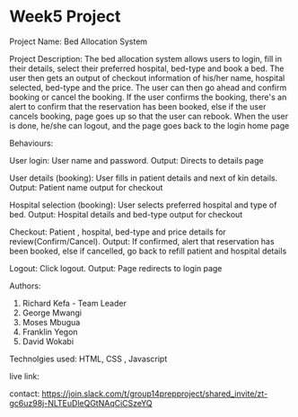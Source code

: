 # Week5 Project

Project Name: Bed Allocation System

Project Description: 
The bed allocation system allows users to login, fill in their details, select their preferred hospital, bed-type and book a bed. The user then gets an output of checkout information of his/her name, hospital selected, bed-type and the price. The user can then go ahead and confirm booking or cancel the booking. If the user confirms the booking, there's an alert to confirm that the reservation has been booked, else if the user cancels booking, page goes up so that the user can rebook. When the user is done, he/she can logout, and the page goes back to the login home page

Behaviours:

User login:
User name and password.
Output: Directs to details page

User details (booking):
User fills in patient details and next of kin details.
Output: Patient name output for checkout


Hospital selection (booking):
User selects preferred hospital and type of bed.
Output: Hospital details and bed-type output for checkout

Checkout:
Patient , hospital, bed-type and price details for review(Confirm/Cancel).
Output: If confirmed, alert that reservation has been booked, else if cancelled, go back to refill patient and hospital details

Logout:
Click logout.
Output: Page redirects to login page


Authors: 
1. Richard Kefa - Team Leader
2. George Mwangi
3. Moses Mbugua
4. Franklin Yegon
5. David Wokabi


Technolgies used: HTML, CSS , Javascript

live link: 

contact: https://join.slack.com/t/group14prepproject/shared_invite/zt-gc6uz98j-NLTEuDleQGtNAqCiCSzeYQ
